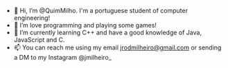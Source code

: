 - 👋 Hi, I’m @QuimMilho. I'm a portuguese student of computer engineering!
- 👀 I’m love programming and playing some games!
- 🌱 I’m currently learning C++ and have a good knowledge of Java, JavaScript and C.
- 📫 You can reach me using my email jrodmilheiro@gmail.com or sending a DM to my Instagram @jmilheiro_
